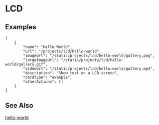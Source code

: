 # LCD

## Examples

```codecard
[
    {
        "name": "Hello World",
        "url": "/projects/lcd/hello-world",
        "imageUrl": "/static/projects/lcd/hello-world/gallery.png",
        "largeImageUrl": "/static/projects/lcd/hello-world/gallery.gif",
        "videoUrl": "/static/projects/lcd/hello-world/gallery.mp4",
        "description": "Show text on a LCD screen",
        "cardType": "example",
        "otherActions": []
    }
]
```

## See Also

[hello-world](/projects/lcd/hello-world)